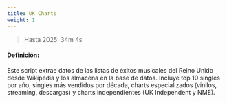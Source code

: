 ```yaml
---
title: UK Charts
weight: 1
---
```


> Hasta 2025: 34m 4s

#### Definición:

Este script extrae datos de las listas de éxitos musicales del Reino Unido desde Wikipedia y los almacena en la base de datos. Incluye top 10 singles por año, singles más vendidos por década, charts especializados (vinilos, streaming, descargas) y charts independientes (UK Independent y NME).

